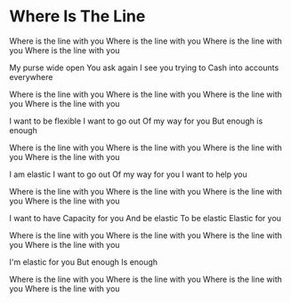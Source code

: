 # Where Is The Line

Where is the line with you
Where is the line with you
Where is the line with you
Where is the line with you

My purse wide open
You ask again
I see you trying to
Cash into accounts everywhere

Where is the line with you
Where is the line with you
Where is the line with you
Where is the line with you

I want to be flexible
I want to go out
Of my way for you
But enough is enough

Where is the line with you
Where is the line with you
Where is the line with you
Where is the line with you

I am elastic
I want to go out
Of my way for you
I want to help you

Where is the line with you
Where is the line with you
Where is the line with you
Where is the line with you

I want to have
Capacity for you
And be elastic
To be elastic
Elastic for you

Where is the line with you
Where is the line with you
Where is the line with you
Where is the line with you

I'm elastic for you
But enough
Is enough

Where is the line with you
Where is the line with you
Where is the line with you
Where is the line with you
